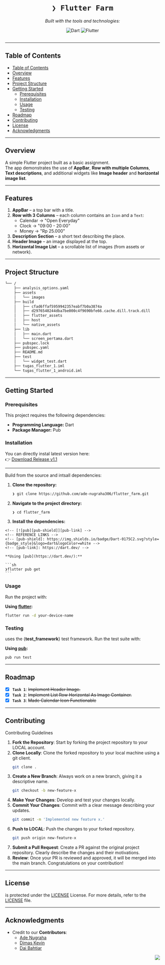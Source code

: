 <div id="top">

<!-- HEADER STYLE: CLASSIC -->
<div align="center">

# <code>❯ Flutter Farm</code>

<em></em>

<!-- BADGES -->
<!-- local repository, no metadata badges. -->

<em>Built with the tools and technologies:</em>

<img src="https://img.shields.io/badge/Dart-0175C2.svg?style=default&logo=Dart&logoColor=white" alt="Dart">
<img src="https://img.shields.io/badge/Flutter-02569B?logo=flutter&logoColor=white" alt="Flutter">

</div>
<br>

---

## Table of Contents

- [Table of Contents](#table-of-contents)
- [Overview](#overview)
- [Features](#features)
- [Project Structure](#project-structure)
- [Getting Started](#getting-started)
    - [Prerequisites](#prerequisites)
    - [Installation](#installation)
    - [Usage](#usage)
    - [Testing](#testing)
- [Roadmap](#roadmap)
- [Contributing](#contributing)
- [License](#license)
- [Acknowledgments](#acknowledgments)

---

## Overview

A simple Flutter project built as a basic assignment.  
The app demonstrates the use of **AppBar**, **Row with multiple Columns**, **Text descriptions**, and additional widgets like **Image header** and **horizontal image list**.

---

## Features

1. **AppBar** – a top bar with a title.
2. **Row with 3 Columns** – each column contains an `Icon` and a `Text`:
   - Calendar → "Open Everyday"
   - Clock → "09:00 - 20:00"
   - Money → "Rp 25.000"
3. **Description Section** – a short text describing the place.
4. **Header Image** – an image displayed at the top.
5. **Horizontal Image List** – a scrollable list of images (from assets or network).

---

## Project Structure

```sh
└── /
    ├── analysis_options.yaml
    ├── assets
    │   └── images
    ├── build
    │   ├── cfad6ffaf5959942357eabf7b0a3874a
    │   ├── d2976540244dba7be000c4f9690bfe66.cache.dill.track.dill
    │   ├── flutter_assets
    │   ├── host
    │   └── native_assets
    ├── lib
    │   ├── main.dart
    │   └── screen_pertama.dart
    ├── pubspec.lock
    ├── pubspec.yaml
    ├── README.md
    ├── test
    │   └── widget_test.dart
    ├── tugas_flutter_1.iml
    └── tugas_flutter_1_android.iml
```

---

## Getting Started

### Prerequisites

This project requires the following dependencies:

- **Programming Language:** Dart
- **Package Manager:** Pub

### Installation

You can directly instal latest version here:  
👉 [Download Release v1.1](https://github.com/ade-nugraha306/flutter_farm/releases/tag/release-1.1)

---

Build  from the source and intsall dependencies:

1. **Clone the repository:**

    ```sh
    ❯ git clone https://github.com/ade-nugraha306/flutter_farm.git
    ```

2. **Navigate to the project directory:**

    ```sh
    ❯ cd flutter_farm
    ```

3. **Install the dependencies:**

<!-- SHIELDS BADGE CURRENTLY DISABLED -->
	<!-- [![pub][pub-shield]][pub-link] -->
	<!-- REFERENCE LINKS -->
	<!-- [pub-shield]: https://img.shields.io/badge/Dart-0175C2.svg?style={badge_style}&logo=dart&logoColor=white -->
	<!-- [pub-link]: https://dart.dev/ -->

	**Using [pub](https://dart.dev/):**

	```sh
	❯flutter pub get
	```

### Usage

Run the project with:

**Using [flutter](https://docs.flutter.dev/reference/flutter-cli):**
```sh
flutter run -d your-device-name
```

### Testing

 uses the {__test_framework__} test framework. Run the test suite with:

**Using [pub](https://dart.dev/):**
```sh
pub run test
```

---

## Roadmap

- [X] **`Task 1`**: <strike>Implement Header Image.</strike>
- [X] **`Task 2`**: <strike>Implement List Row Horizontal As Image Container.</strike>
- [X] **`Task 3`**: <strike>Made Calendar Icon Functionable</strike>
---

## Contributing

<summary>Contributing Guidelines</summary>

1. **Fork the Repository**: Start by forking the project repository to your LOCAL account.
2. **Clone Locally**: Clone the forked repository to your local machine using a git client.
   ```sh
   git clone .
   ```
3. **Create a New Branch**: Always work on a new branch, giving it a descriptive name.
   ```sh
   git checkout -b new-feature-x
   ```
4. **Make Your Changes**: Develop and test your changes locally.
5. **Commit Your Changes**: Commit with a clear message describing your updates.
   ```sh
   git commit -m 'Implemented new feature x.'
   ```
6. **Push to LOCAL**: Push the changes to your forked repository.
   ```sh
   git push origin new-feature-x
   ```
7. **Submit a Pull Request**: Create a PR against the original project repository. Clearly describe the changes and their motivations.
8. **Review**: Once your PR is reviewed and approved, it will be merged into the main branch. Congratulations on your contribution!

---

## License

 is protected under the [LICENSE](https://choosealicense.com/licenses) License. For more details, refer to the [LICENSE](https://choosealicense.com/licenses/) file.

---

## Acknowledgments

- Credit to our **Contributors**:
	- [Ade Nugraha](https://github.com/ade-nugraha306)
	- [Dimas Kevin](https://github.com/pinzii-maz)
	- [Dai Bahtiar](https://github.com/DaiBahtiar2233)

<div align="right">

[![][back-to-top]](#top)

</div>


[back-to-top]: https://img.shields.io/badge/-BACK_TO_TOP-151515?style=flat-square
